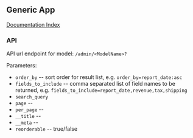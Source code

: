 ## Generic App

[Documentation Index](https://github.com/slate-studio/character/blob/master/README.md)

### API

API url endpoint for model: ```/admin/<ModelName>?```

Parameters:

* ```order_by``` -- sort order for result list, e.g. ```order_by=report_date:asc```
* ```fields_to_include``` -- comma separated list of field names to be returned, e.g. ```fields_to_include=report_date,revenue,tax,shipping```
* ```search_query```
* ```page``` --
* ```per_page``` --
* ```__title``` --
* ```__meta``` --
* ```reorderable``` -- true/false

